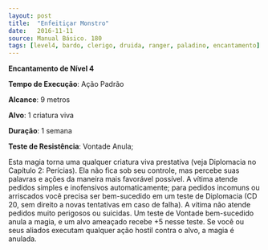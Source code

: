 ```yaml
---
layout: post
title:  "Enfeitiçar Monstro"
date:   2016-11-11
source: Manual Básico. 180
tags: [level4, bardo, clerigo, druida, ranger, paladino, encantamento]
---
```


**Encantamento de Nível 4**

**Tempo de Execução**: Ação Padrão

**Alcance**: 9 metros

**Alvo**: 1 criatura viva

**Duração**: 1 semana

**Teste de Resistência**: Vontade Anula;

Esta magia torna uma qualquer criatura viva prestativa (veja Diplomacia no Capítulo 2: Perícias). Ela não fica sob seu controle, mas percebe suas palavras e ações da maneira mais favorável possível. 
A vítima atende pedidos simples e inofensivos automaticamente; para pedidos incomuns ou arriscados você precisa ser bem-sucedido em um teste de Diplomacia (CD 20, sem direito a novas tentativas em caso de falha). 
A vítima não atende pedidos muito perigosos ou suicidas.
Um teste de Vontade bem-sucedido anula a magia, e um alvo ameaçado recebe +5 nesse teste. Se você ou seus aliados executam qualquer ação hostil contra o alvo, a magia é anulada.